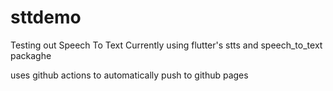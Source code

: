 # sttdemo

Testing out Speech To Text
Currently using flutter's stts and speech_to_text packaghe

uses github actions to automatically push to github pages